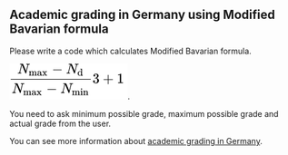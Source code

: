 ## Academic grading in Germany using Modified Bavarian formula

Please write a code which calculates Modified Bavarian formula.


![Modified Bavarian formula](../images/modified-bavarian-formula.png).



You need to ask minimum possible grade, maximum possible grade and actual grade from the user.

You can see more information about [academic grading in Germany](https://en.wikipedia.org/wiki/Academic_grading_in_Germany).

